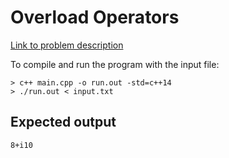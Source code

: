 # Overload Operators

[Link to problem description](https://www.hackerrank.com/challenges/overload-operators/problem)

To compile and run the program with the input file:

```
> c++ main.cpp -o run.out -std=c++14
> ./run.out < input.txt
```

## Expected output

```
8+i10
```
